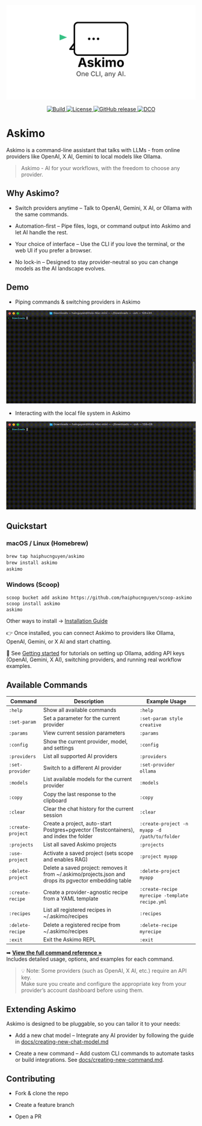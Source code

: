 <p align="center">
  <picture>
    <source media="(prefers-color-scheme: dark)" srcset="public/askimo-logo-dark.svg">
    <img alt="Askimo - AI at your command line." src="public/askimo-logo.svg">
  </picture>
</p>

<p align="center">
  <a href="https://github.com/haiphucnguyen/askimo/actions/workflows/release.yml">
    <img src="https://github.com/haiphucnguyen/askimo/actions/workflows/release.yml/badge.svg" alt="Build">
  </a>
  <a href="./LICENSE">
    <img src="https://img.shields.io/badge/License-Apache_2.0-blue.svg" alt="License">
  </a>
  <a href="https://github.com/haiphucnguyen/askimo/releases">
    <img src="https://img.shields.io/github/v/release/haiphucnguyen/askimo" alt="GitHub release">
  </a>
  <a href="./CONTRIBUTING.md#-enforcing-dco">
    <img src="https://img.shields.io/badge/DCO-Signed--off-green.svg" alt="DCO">
  </a>
</p>


# Askimo

Askimo is a command-line assistant that talks with LLMs - from online providers like OpenAI, X AI, Gemini to local models like Ollama.
> Askimo - AI for your workflows, with the freedom to choose any provider.

## Why Askimo?

* Switch providers anytime – Talk to OpenAI, Gemini, X AI, or Ollama with the same commands.

* Automation-first – Pipe files, logs, or command output into Askimo and let AI handle the rest.

* Your choice of interface – Use the CLI if you love the terminal, or the web UI if you prefer a browser.

* No lock-in – Designed to stay provider-neutral so you can change models as the AI landscape evolves.

## Demo

* Piping commands & switching providers in Askimo

![Demo](public/demo1.gif)

* Interacting with the local file system in Askimo

![Demo](public/demo2.gif)

## Quickstart

### macOS / Linux (Homebrew)

```bash
brew tap haiphucnguyen/askimo
brew install askimo
askimo
```

### Windows (Scoop)
```
scoop bucket add askimo https://github.com/haiphucnguyen/scoop-askimo
scoop install askimo
askimo
```
Other ways to install → [Installation Guide](docs/installation.md)

👉 Once installed, you can connect Askimo to providers like Ollama, OpenAI, Gemini, or X AI and start chatting.

📖 See [Getting started](docs/getting-started.md) for tutorials on setting up Ollama, adding API keys (OpenAI, Gemini, X AI), switching providers, and running real workflow examples.

## Available Commands

| Command           | Description                                                                                                 | Example Usage                                      |
|-------------------|-------------------------------------------------------------------------------------------------------------|---------------------------------------------------|
| `:help`           | Show all available commands                                                                                 | `:help`                                           |
| `:set-param`      | Set a parameter for the current provider                                                                    | `:set-param style creative`                       |
| `:params`         | View current session parameters                                                                             | `:params`                                         |
| `:config`         | Show the current provider, model, and settings                                                              | `:config`                                         |
| `:providers`      | List all supported AI providers                                                                             | `:providers`                                      |
| `:set-provider`   | Switch to a different AI provider                                                                           | `:set-provider ollama`                            |
| `:models`         | List available models for the current provider                                                              | `:models`                                         |
| `:copy`           | Copy the last response to the clipboard                                                                     | `:copy`                                           |
| `:clear`          | Clear the chat history for the current session                                                              | `:clear`                                          |
| `:create-project` | Create a project, auto-start Postgres+pgvector (Testcontainers), and index the folder                      | `:create-project -n myapp -d /path/to/folder`     |
| `:projects`       | List all saved Askimo projects                                                                              | `:projects`                                       |
| `:use-project`    | Activate a saved project (sets scope and enables RAG)                                                       | `:project myapp`                                  |
| `:delete-project` | Delete a saved project: removes it from ~/.askimo/projects.json and drops its pgvector embedding table      | `:delete-project myapp`                           |
| `:create-recipe`  | Create a provider-agnostic recipe from a YAML template                                                      | `:create-recipe myrecipe -template recipe.yml`    |
| `:recipes`        | List all registered recipes in ~/.askimo/recipes                                                            | `:recipes`                                        |
| `:delete-recipe`  | Delete a registered recipe from ~/.askimo/recipes                                                           | `:delete-recipe myrecipe`                         |
| `:exit`           | Exit the Askimo REPL                                                                                        | `:exit`                                           |


➡ **[View the full command reference »](docs/commands.md)**  
Includes detailed usage, options, and examples for each command.


> 💡 Note: Some providers (such as OpenAI, X AI, etc.) require an API key.  
> Make sure you create and configure the appropriate key from your provider’s account dashboard before using them.

## Extending Askimo

Askimo is designed to be pluggable, so you can tailor it to your needs:

* Add a new chat model – Integrate any AI provider by following the guide in [docs/creating-new-chat-model.md](docs/creating-new-chat-model.md)

* Create a new command – Add custom CLI commands to automate tasks or build integrations. See [docs/creating-new-command.md](docs/creating-new-command.md).

## Contributing

* Fork & clone the repo

* Create a feature branch

* Open a PR

